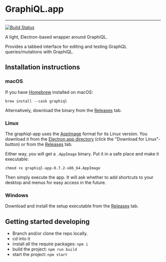 # GraphiQL.app

------------

[![Build Status](https://travis-ci.org/skevy/graphiql-app.svg?branch=master)](https://travis-ci.org/skevy/graphiql-app)

A light, Electron-based wrapper around GraphiQL.

Provides a tabbed interface for editing and testing GraphQL queries/mutations with GraphiQL.

## Installation instructions

### macOS

If you have [Homebrew](http://brew.sh/) installed on macOS:

```text
brew install --cask graphiql
```

Alternatively, download the binary from the [Releases](https://github.com/skevy/graphiql-app/releases) tab.

### Linux

The graphiql-app uses the [AppImage](https://appimage.org/) format for its Linux version. You download it from the  [Electron app directory](https://electronjs.org/apps/graphiql) (click the "Download for Linux"-button) or from the [Releases](https://github.com/skevy/graphiql-app/releases) tab.

Either way, you will get a `.AppImage` binary. Put it in a safe place and make it executable:

```text
chmod +x graphiql-app-0.7.2-x86_64.AppImage
```

Then simply execute the app. It will ask whether to add shortcuts to your desktop and menus for easy access in the future.

### Windows

Download and install the setup executable from the [Releases](https://github.com/skevy/graphiql-app/releases) tab.

## Getting started developing

- Branch and/or clone the repo locally.
- cd into it
- install all the require packages: `npm i`
- build the project: `npm run build`
- start the project: `npm start`
